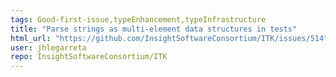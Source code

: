```yaml
---
tags: Good-first-issue,typeEnhancement,typeInfrastructure
title: "Parse strings as multi-element data structures in tests"
html_url: "https://github.com/InsightSoftwareConsortium/ITK/issues/514"
user: jhlegarreta
repo: InsightSoftwareConsortium/ITK
---
```


